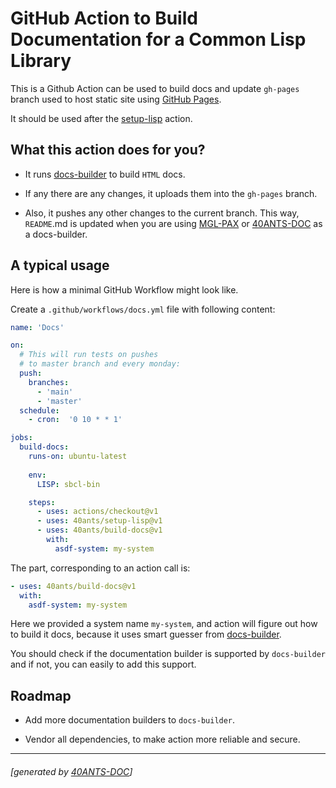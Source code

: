 <a id="x-28DOCS-2FDOCS-3A-40README-2040ANTS-DOC-2FLOCATIVES-3ASECTION-29"></a>

# GitHub Action to Build Documentation for a Common Lisp Library

This is a Github Action can be used to build docs and update `gh-pages` branch used to
host static site using [GitHub Pages][9f4c].

It should be used after the [setup-lisp][8de1] action.

<a id="x-28DOCS-2FDOCS-3A-3A-40FEATURES-2040ANTS-DOC-2FLOCATIVES-3ASECTION-29"></a>

## What this action does for you?

* It runs [docs-builder][f2be] to build `HTML` docs.

* If any there are any changes, it uploads them into the `gh-pages` branch.

* Also, it pushes any other changes to the current branch. This way, `README`.md
  is updated when you are using [MGL-PAX][ecfb]
  or [40ANTS-DOC][f503]
  as a docs-builder.

<a id="x-28DOCS-2FDOCS-3A-3A-40TYPICAL-USAGE-2040ANTS-DOC-2FLOCATIVES-3ASECTION-29"></a>

## A typical usage

Here is how a minimal GitHub Workflow might look like.

Create a `.github/workflows/docs.yml` file with following content:

```yaml
name: 'Docs'

on:
  # This will run tests on pushes
  # to master branch and every monday:
  push:
    branches:
      - 'main'
      - 'master'
  schedule:
    - cron:  '0 10 * * 1'

jobs:
  build-docs:
    runs-on: ubuntu-latest
    
    env:
      LISP: sbcl-bin

    steps:
      - uses: actions/checkout@v1
      - uses: 40ants/setup-lisp@v1
      - uses: 40ants/build-docs@v1
        with:
          asdf-system: my-system
```
The part, corresponding to an action call is:

```yaml
- uses: 40ants/build-docs@v1
  with:
    asdf-system: my-system
```
Here we provided a system name `my-system`, and
action will figure out how to build it docs, because
it uses smart guesser from
[docs-builder][f2be].

You should check if the documentation builder is supported
by `docs-builder` and if not, you can easily to add this support.

<a id="x-28DOCS-2FDOCS-3A-3A-40ROADMAP-2040ANTS-DOC-2FLOCATIVES-3ASECTION-29"></a>

## Roadmap

* Add more documentation builders to `docs-builder`.

* Vendor all dependencies, to make action more reliable and secure.


[f2be]: https://40ants.com/docs-builder/
[8de1]: https://40ants.com/setup-lisp/
[f503]: https://github.com/40ants/doc
[ecfb]: https://github.com/cl-doc-systems/mgl-pax
[9f4c]: https://pages.github.com/

* * *
###### [generated by [40ANTS-DOC](https://40ants.com/doc/)]
